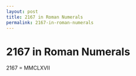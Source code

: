 ```yaml
---
layout: post
title: 2167 in Roman Numerals
permalink: 2167-in-roman-numerals
---
```


# 2167 in Roman Numerals

2167 = MMCLXVII
